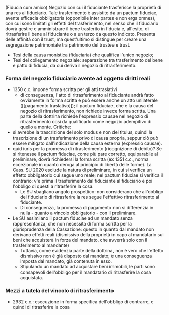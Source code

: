 (Fiducia cum amico) Negozio con cui il fiduciante trasferisce la proprietà di una res al fiduciario. Tale trasferimento è assistito da un pactum fiduciae, avente efficacia obbligatoria (opponibile inter partes e non erga omnes), con cui sono limitati gli effetti del trasferimento, nel senso che il fiduciario dovrà gestire e amministrare il bene trasferito in fiducia e, all'esito, di ritrasferire il bene al fiduciante o a un terzo da questo indicato.
Presenta delle affinità con il trust, ma quest'ultimo si distingue per creare una segregazione patrimoniale tra patrimonio del trustee e trust.

- Tesi della causa monistica (fiduciaria) che qualifica l'unico negozio;
- Tesi del collegamento negoziale: separazione tra trasferimento del bene e patto di fiducia, da cui deriva il negozio di ritrasferimento.

### Forma del negozio fiduciario avente ad oggetto diritti reali

- 1350 c.c. impone forma scritta per gli atti traslativi
	- di conseguenza, l'atto di ritrasferimento al fiduciante andrà fatto ovviamente in forma scritta e può essere anche un atto unilaterale ([[pagamento traslativo]]); il pactum fiduciae, che è la causa del negozio di ritrasferimento, non richiede invece forma scritta. Una parte della dottrina richiede l'expressio causae nel negozio di ritrasferimento così da qualificarlo come negozio adempitivo di quello a monte.
Critiche: 
- si avrebbe la trascrizione del solo modus e non del titulus, quindi la trascrizione di un trasferimento privo di causa propria, seppur ciò può essere mitigato dall'indicazione della causa esterna (expressio causae).
- quid iuris per la promessa di ritrasferimento (ricognizione di debito)? Se si ritenesse il pactum fiduciae, come più pare corretto, equiparabile al preliminare, dovrà richiedersi la forma scritta (ex 1351 c.c., norma eccezionale in quanto deroga al principio di libertà delle forme). La Cass. SU 2020 esclude la natura di preliminare, in cui si verifica un effetto obbligatorio cui segue uno reale; nel pactum fiduciae si verifica il contrario: v'è prima il trasferimento dal fiduciante al fiduciario e poi l'obbligo di questi a ritrasferire la cosa.
	- Le SU sbagliano angolo prospettico: non considerano che all'obbligo del fiduciario di ritrasferire la res segue l'effettivo ritrasferimento al fiduciante.
	- Di conseguenza, la promessa di pagamento non si differenzia in nulla - quanto a vincolo obbligatorio - con il preliminare.
- Le SU assimilano il pactum fiduciae ad un mandato senza rappresentanza, che non necessita di forma scritta per la giurisprudenza della Cassazione: questo in quanto dal mandato non derivano effetti reali (dismissivo della proprietà in capo al mandatario sui beni che acquisterà in forza del mandato, che avverrà solo con il trasferimento al mandante)
	- Tuttavia, come evidenzia parte della dottrina, non è vero che l'effetto dismissivo non è già disposto dal mandato; è una conseguenza imposta dal mandato, già contenuta in esso.
	- Stipulando un mandato ad acquistare beni immobili, le parti sono consapevoli dell'obbligo per il mandatario di ritrasferire la cosa acquistata.

### Mezzi a tutela del vincolo di ritrasferimento
- 2932 c.c.: esecuzione in forma specifica dell'obbligo di contrarre, e quindi di ritrasferire la cosa
